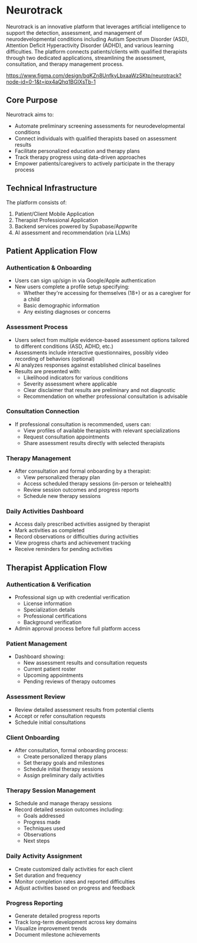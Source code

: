 # Neurotrack

Neurotrack is an innovative platform that leverages artificial intelligence to support the detection, assessment, and management of neurodevelopmental conditions including Autism Spectrum Disorder (ASD), Attention Deficit Hyperactivity Disorder (ADHD), and various learning difficulties. The platform connects patients/clients with qualified therapists through two dedicated applications, streamlining the assessment, consultation, and therapy management process.

https://www.figma.com/design/bqKZn8UnfkyLbxaaWzSKtp/neurotrack?node-id=0-1&t=ipx4aQhq1BGIXsTb-1

## Core Purpose

Neurotrack aims to:

- Automate preliminary screening assessments for neurodevelopmental conditions
- Connect individuals with qualified therapists based on assessment results
- Facilitate personalized education and therapy plans
- Track therapy progress using data-driven approaches
- Empower patients/caregivers to actively participate in the therapy process

## Technical Infrastructure

The platform consists of:

1. Patient/Client Mobile Application
2. Therapist Professional Application
3. Backend services powered by Supabase/Appwrite
4. AI assessment and recommendation (via LLMs)

## Patient Application Flow

### Authentication & Onboarding

- Users can sign up/sign in via Google/Apple authentication
- New users complete a profile setup specifying:
    - Whether they're accessing for themselves (18+) or as a caregiver for a child
    - Basic demographic information
    - Any existing diagnoses or concerns

### Assessment Process

- Users select from multiple evidence-based assessment options tailored to different conditions (ASD, ADHD, etc.)
- Assessments include interactive questionnaires, possibly video recording of behaviors (optional)
- AI analyzes responses against established clinical baselines
- Results are presented with:
    - Likelihood indicators for various conditions
    - Severity assessment where applicable
    - Clear disclaimer that results are preliminary and not diagnostic
    - Recommendation on whether professional consultation is advisable

### Consultation Connection

- If professional consultation is recommended, users can:
    - View profiles of available therapists with relevant specializations
    - Request consultation appointments
    - Share assessment results directly with selected therapists

### Therapy Management

- After consultation and formal onboarding by a therapist:
    - View personalized therapy plan
    - Access scheduled therapy sessions (in-person or telehealth)
    - Review session outcomes and progress reports
    - Schedule new therapy sessions

### Daily Activities Dashboard

- Access daily prescribed activities assigned by therapist
- Mark activities as completed
- Record observations or difficulties during activities
- View progress charts and achievement tracking
- Receive reminders for pending activities

## Therapist Application Flow

### Authentication & Verification

- Professional sign up with credential verification
    - License information
    - Specialization details
    - Professional certifications
    - Background verification
- Admin approval process before full platform access

### Patient Management

- Dashboard showing:
    - New assessment results and consultation requests
    - Current patient roster
    - Upcoming appointments
    - Pending reviews of therapy outcomes

### Assessment Review

- Review detailed assessment results from potential clients
- Accept or refer consultation requests
- Schedule initial consultations

### Client Onboarding

- After consultation, formal onboarding process:
    - Create personalized therapy plans
    - Set therapy goals and milestones
    - Schedule initial therapy sessions
    - Assign preliminary daily activities

### Therapy Session Management

- Schedule and manage therapy sessions
- Record detailed session outcomes including:
    - Goals addressed
    - Progress made
    - Techniques used
    - Observations
    - Next steps

### Daily Activity Assignment

- Create customized daily activities for each client
- Set duration and frequency
- Monitor completion rates and reported difficulties
- Adjust activities based on progress and feedback

### Progress Reporting

- Generate detailed progress reports
- Track long-term development across key domains
- Visualize improvement trends
- Document milestone achievements            